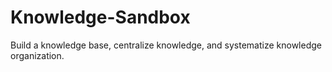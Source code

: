 # Knowledge-Sandbox
Build a knowledge base, centralize knowledge, and systematize knowledge organization.
